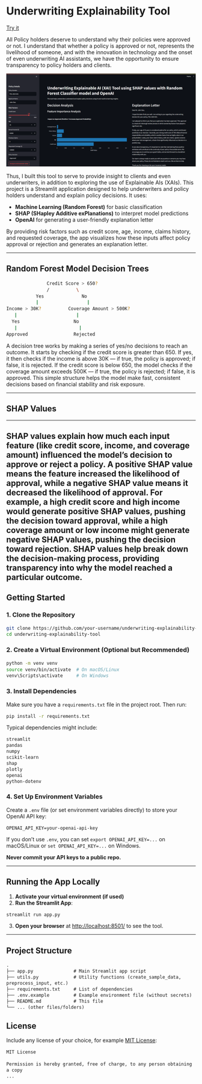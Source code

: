 # Underwriting Explainability Tool

[Try it](https://underwriting-tool-for-xai-using-shap.streamlit.app/)


All Policy holders deserve to understand why their policies were approved or not. I understand that whether a policy is approved or not, represents the livelihood of someone, and with the innovation in technology and the onset of even underwriting AI assistants, we have the opportunity to ensure transparency to policy holders and clients. 

![alt text](2.png)

Thus, I built this tool to serve to provide insight to clients and even underwriters, in addition to exploring the use of Explainable AIs (XAIs). This project is a Streamlit application designed to help underwriters and policy holders understand and explain policy decisions. It uses:

- **Machine Learning (Random Forest)** for basic classification  
- **SHAP (SHapley Additive exPlanations)** to interpret model predictions  
- **OpenAI** for generating a user-friendly explanation letter  

By providing risk factors such as credit score, age, income, claims history, and requested coverage, the app visualizes how these inputs affect policy approval or rejection and generates an explanation letter.

---
## Random Forest Model Decision Trees
```bash
               Credit Score > 650? 
               /          \
           Yes              No
           |                  |
Income > 30K?          Coverage Amount > 500K? 
   |                      |
  Yes                    No 
   |                       |
Approved                 Rejected
```
A decision tree works by making a series of yes/no decisions to reach an outcome. It starts by checking if the credit score is greater than 650. If yes, it then checks if the income is above 30K — if true, the policy is approved; if false, it is rejected. If the credit score is below 650, the model checks if the coverage amount exceeds 500K — if true, the policy is rejected; if false, it is approved. This simple structure helps the model make fast, consistent decisions based on financial stability and risk exposure.

---
## SHAP Values
---
SHAP values explain how much each input feature (like credit score, income, and coverage amount) influenced the model’s decision to approve or reject a policy. A positive SHAP value means the feature increased the likelihood of approval, while a negative SHAP value means it decreased the likelihood of approval. For example, a high credit score and high income would generate positive SHAP values, pushing the decision toward approval, while a high coverage amount or low income might generate negative SHAP values, pushing the decision toward rejection. SHAP values help break down the decision-making process, providing transparency into why the model reached a particular outcome.
---

## Getting Started

### 1. Clone the Repository

```bash
git clone https://github.com/your-username/underwriting-explainability-tool.git
cd underwriting-explainability-tool
```

### 2. Create a Virtual Environment (Optional but Recommended)

```bash
python -m venv venv
source venv/bin/activate  # On macOS/Linux
venv\Scripts\activate     # On Windows
```

### 3. Install Dependencies

Make sure you have a `requirements.txt` file in the project root. Then run:

```bash
pip install -r requirements.txt
```

Typical dependencies might include:

```
streamlit
pandas
numpy
scikit-learn
shap
plotly
openai
python-dotenv
```

### 4. Set Up Environment Variables

Create a `.env` file (or set environment variables directly) to store your OpenAI API key:

```
OPENAI_API_KEY=your-openai-api-key
```

If you don’t use `.env`, you can set `export OPENAI_API_KEY=...` on macOS/Linux or `set OPENAI_API_KEY=...` on Windows.

**Never commit your API keys to a public repo.**

---

## Running the App Locally

1. **Activate your virtual environment (if used)**  
2. **Run the Streamlit App**:

```bash
streamlit run app.py
```

3. **Open your browser** at [http://localhost:8501/](http://localhost:8501/) to see the tool.

---

## Project Structure

```
.
├── app.py               # Main Streamlit app script
├── utils.py             # Utility functions (create_sample_data, preprocess_input, etc.)
├── requirements.txt     # List of dependencies
├── .env.example         # Example environment file (without secrets)
├── README.md            # This file
└── ... (other files/folders)
```



## License

Include any license of your choice, for example [MIT License](https://opensource.org/licenses/MIT):

```
MIT License

Permission is hereby granted, free of charge, to any person obtaining a copy
...
```

